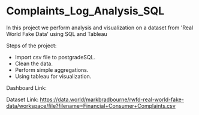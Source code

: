# Complaints_Log_Analysis_SQL


In this project we perform analysis and visualization on a dataset from 'Real World Fake Data' using SQL and Tableau

 Steps of the project:
   - Import csv file to postgradeSQL.
   - Clean the data.
   - Perform simple aggregations.
   - Using tableau for visualization.
   
   
Dashboard Link: 
   
Dataset Link: https://data.world/markbradbourne/rwfd-real-world-fake-data/workspace/file?filename=Financial+Consumer+Complaints.csv
